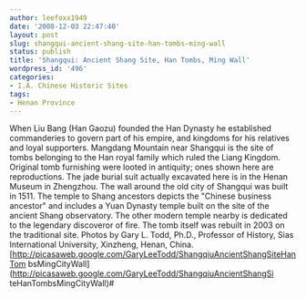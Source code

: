 ```yaml
---
author: leefoxx1949
date: '2008-12-03 22:47:40'
layout: post
slug: shangqui-ancient-shang-site-han-tombs-ming-wall
status: publish
title: 'Shangqui: Ancient Shang Site, Han Tombs, Ming Wall'
wordpress_id: '496'
categories:
- I.A. Chinese Historic Sites
tags:
- Henan Province
---
```


When Liu Bang (Han Gaozu) founded the Han Dynasty he established commanderies
to govern part of his empire, and kingdoms for his relatives and loyal
supporters. Mangdang Mountain near Shangqui is the site of tombs belonging to
the Han royal family which ruled the Liang Kingdom. Original tomb furnishing
were looted in antiquity; ones shown here are reproductions. The jade burial
suit actually excavated here is in the Henan Museum in Zhengzhou. The wall
around the old city of Shangqui was built in 1511. The temple to Shang
ancestors depicts the "Chinese business ancestor" and includes a Yuan Dynasty
temple built on the site of the ancient Shang observatory. The other modern
temple nearby is dedicated to the legendary discoveror of fire. The tomb
itself was rebuilt in 2003 on the traditional site. Photos by Gary L. Todd,
Ph.D., Professor of History, Sias International University, Xinzheng, Henan,
China. [http://picasaweb.google.com/GaryLeeTodd/ShangqiuAncientShangSiteHanTom
bsMingCityWall](http://picasaweb.google.com/GaryLeeTodd/ShangqiuAncientShangSi
teHanTombsMingCityWall)#

